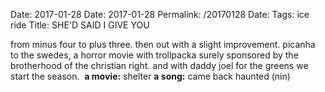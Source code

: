 Date: 2017-01-28
Date: 2017-01-28
Permalink: /20170128
Date: 
Tags: ice ride
Title: SHE'D SAID I GIVE YOU
  
from minus four to plus three. then out with a slight improvement. picanha to the swedes, a horror movie with trollpacka surely sponsored by the brotherhood of the christian right. and with daddy joel for the greens we start the season. 
**a movie:** shelter 
**a song:** came back haunted (nin)